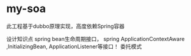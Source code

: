 # my-soa
此工程基于dubbo原理实现，高度依赖Spring容器

设计知识点
spring bean生命周期接口， spring ApplicationContextAware ,InitializingBean, ApplicationListener等接口！
委托模式
